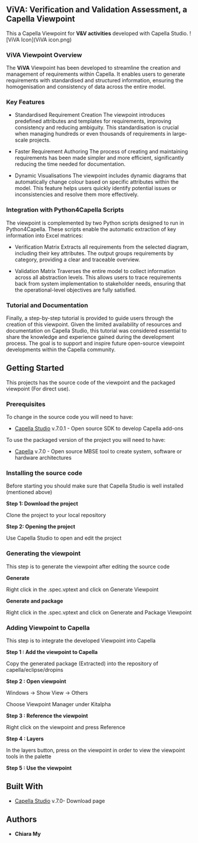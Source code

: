 ## ViVA: Verification and Validation Assessment, a Capella Viewpoint
This a Capella Viewpoint for **V&V activities** developed with Capella Studio. 
![ViVA Icon](ViVA icon.png)

### ViVA Viewpoint Overview

The **ViVA** Viewpoint has been developed to streamline the creation and management of requirements within Capella.
It enables users to generate requirements with standardised and structured information, ensuring the homogenisation and consistency of data across the entire model.

### Key Features

* Standardised Requirement Creation
	The viewpoint introduces predefined attributes and templates for requirements, improving consistency and reducing ambiguity.
	This standardisation is crucial when managing hundreds or even thousands of requirements in large-scale projects.

* Faster Requirement Authoring
	The process of creating and maintaining requirements has been made simpler and more efficient, significantly reducing the time needed for documentation.

* Dynamic Visualisations
	The viewpoint includes dynamic diagrams that automatically change colour based on specific attributes within the model.
	This feature helps users quickly identify potential issues or inconsistencies and resolve them more effectively.

### Integration with Python4Capella Scripts

The viewpoint is complemented by two Python scripts designed to run in Python4Capella.
These scripts enable the automatic extraction of key information into Excel matrices:

* Verification Matrix
Extracts all requirements from the selected diagram, including their key attributes.
The output groups requirements by category, providing a clear and traceable overview.

* Validation Matrix
Traverses the entire model to collect information across all abstraction levels.
This allows users to trace requirements back from system implementation to stakeholder needs, ensuring that the operational-level objectives are fully satisfied.

### Tutorial and Documentation

Finally, a step-by-step tutorial is provided to guide users through the creation of this viewpoint.
Given the limited availability of resources and documentation on Capella Studio, this tutorial was considered essential to share the knowledge and experience gained during the development process.
The goal is to support and inspire future open-source viewpoint developments within the Capella community.


## Getting Started

This projects has the source code of the viewpoint and the packaged viewpoint (For direct use).

### Prerequisites
To change in the source code you will need to have:
* [Capella Studio](https://www.eclipse.org/capella/download.html) v.7.0.1 - Open source SDK to develop Capella add-ons

To use the packaged version of the project you will need to have:
* [Capella](https://www.eclipse.org/capella/download.html) v.7.0 - Open source MBSE tool to create system, software or hardware architectures


### Installing the source code
  Before starting you should make sure that Capella Studio is well installed (mentioned above)

  **Step 1: Download the project**

  Clone the project to your local repository

  **Step 2: Opening the project**

  Use Capella Studio to open and edit the project

### Generating the viewpoint
  This step is to generate the viewpoint after editing the source code

  **Generate**
  
  Right click in the .spec.vptext and click on Generate Viewpoint

  **Generate and package**
  
  Right click in the .spec.vptext and click on Generate and Package Viewpoint

### Adding Viewpoint to Capella
 This step is to integrate the developed Viewpoint into Capella 
  
  **Step 1 : Add the viewpoint to Capella**
  
  Copy the generated package (Extracted) into the repository of capella/eclipse/dropins 

  **Step 2 : Open viewpoint**
  
  Windows -> Show View -> Others
  
  Choose Viewpoint Manager under Kitalpha
  
  **Step 3 : Reference the viewpoint**
  
  Right click on the viewpoint and press Reference
  
  **Step 4 : Layers**
  
  In the layers button, press on the viewpoint in order to view the viewpoint tools in the palette
	
  **Step 5 : Use the viewpoint**
  

## Built With

* [Capella Studio](https://www.eclipse.org/capella/download.html) v.7.0- Download page


## Authors
* **Chiara My** 

